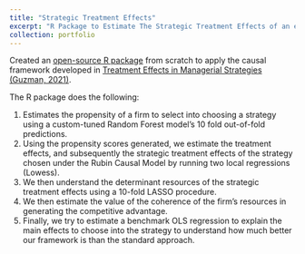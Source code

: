 ```yaml
---
title: "Strategic Treatment Effects"
excerpt: "R Package to Estimate The Strategic Treatment Effects of an experiment using High Dimensional Data<br/><img src='/images/STE.jpeg'>"
collection: portfolio
---
```


Created an [open-source R package](http://vanshg.me/STE) from scratch to apply the causal framework developed in [Treatment Effects in Managerial Strategies (Guzman, 2021)](http://vanshg.me/publication/STE).

The R package does the following:
1. Estimates the propensity of a firm to select into choosing a strategy using a custom-tuned Random Forest model’s 10 fold out-of-fold predictions. 
2. Using the propensity scores generated, we estimate the treatment effects, and subsequently the strategic treatment effects of the strategy chosen under the Rubin Causal Model by running two local regressions (Lowess). 
3. We then understand the determinant resources of the strategic treatment effects using a 10-fold LASSO procedure.
4. We then estimate the value of the coherence of the firm’s resources in generating the competitive advantage.
5. Finally, we try to estimate a benchmark OLS regression to explain the main effects to choose into the strategy to understand how much better our framework is than the standard approach. 